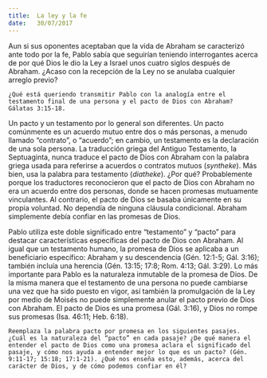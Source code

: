 ```yaml
---
title:  La ley y la fe
date:   30/07/2017
---
```


Aun si sus oponentes aceptaban que la vida de Abraham se caracterizó ante todo por la fe, Pablo sabía que seguirían teniendo interrogantes acerca de por qué Dios le dio la Ley a Israel unos cuatro siglos después de Abraham. ¿Acaso con la recepción de la Ley no se anulaba cualquier arreglo previo?

`¿Qué está queriendo transmitir Pablo con la analogía entre el testamento final de una persona y el pacto de Dios con Abraham? Gálatas 3:15-18.`

Un pacto y un testamento por lo general son diferentes. Un pacto comúnmente es un acuerdo mutuo entre dos o más personas, a menudo llamado “contrato”, o “acuerdo”; en cambio, un testamento es la declaración de una sola persona. La traducción griega del Antiguo Testamento, la Septuaginta, nunca traduce el pacto de Dios con Abraham con la palabra griega usada para referirse a acuerdos o contratos mutuos (*syntheke*). Más bien, usa la palabra para testamento (*diatheke*). ¿Por qué? Probablemente porque los traductores reconocieron que el pacto de Dios con Abraham no era un acuerdo entre dos personas, donde se hacen promesas mutuamente vinculantes. Al contrario, el pacto de Dios se basaba únicamente en su propia voluntad. No dependía de ninguna cláusula condicional. Abraham simplemente debía confiar en las promesas de Dios.

Pablo utiliza este doble significado entre “testamento” y “pacto” para destacar características específicas del pacto de Dios con Abraham. Al igual que un testamento humano, la promesa de Dios se aplicaba a un beneficiario específico: Abraham y su descendencia (Gén. 12:1-5; Gál. 3:16); también incluía una herencia (Gén. 13:15; 17:8; Rom. 4:13; Gál. 3:29). Lo más importante para Pablo es la naturaleza inmutable de la promesa de Dios. De la misma manera que el testamento de una persona no puede cambiarse una vez que ha sido puesto en vigor, así también la promulgación de la Ley por medio de Moisés no puede simplemente anular el pacto previo de Dios con Abraham. El pacto de Dios es una promesa (Gál. 3:16), y Dios no rompe sus promesas (Isa. 46:11; Heb. 6:18).

`Reemplaza la palabra pacto por promesa en los siguientes pasajes. ¿Cuál es la naturaleza del “pacto” en cada pasaje? ¿De qué manera el entender el pacto de Dios como una promesa aclara el significado del pasaje, y cómo nos ayuda a entender mejor lo que es un pacto? (Gén. 9:11-17; 15:18; 17:1-21). ¿Qué nos enseña esto, además, acerca del carácter de Dios, y de cómo podemos confiar en él?`